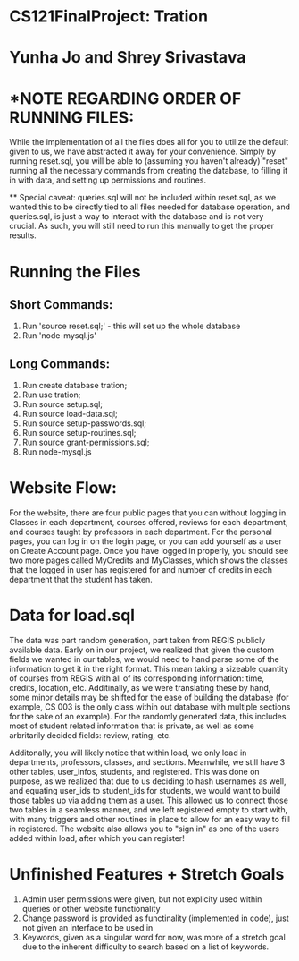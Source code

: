 # CS121FinalProject: Tration
# Yunha Jo and Shrey Srivastava

# *NOTE REGARDING ORDER OF RUNNING FILES: 
While the implementation of all the files does all for you to utilize the 
default given to us, we have abstracted it away for your convenience. Simply
by running reset.sql, you will be able to (assuming you haven't already) 
"reset" running all the necessary commands from creating the database, 
to filling it in with data, and setting up permissions and routines. 

** Special caveat: queries.sql will not be included within reset.sql, as we
wanted this to be directly tied to all files needed for database operation, 
and queries.sql, is just a way to interact with the database and is not 
very crucial. As such, you will still need to run this manually to get the 
proper results. 

# Running the Files
## Short Commands:
1. Run 'source reset.sql;' - this will set up the whole database
2. Run 'node-mysql.js'
## Long Commands:
1. Run create database tration;
2. Run use tration;
3. Run source setup.sql;
4. Run source load-data.sql;
5. Run source setup-passwords.sql;
6. Run source setup-routines.sql;
7. Run source grant-permissions.sql;
8. Run node-mysql.js

# Website Flow:
For the website, there are four public pages that you can without logging in.
Classes in each department, courses offered, reviews for each department, and
courses taught by professors in each department. For the personal pages,
you can log in on the login page, or you can add yourself as a user on Create Account
page. Once you have logged in properly, you should see two more pages
called MyCredits and MyClasses, which shows the classes that the logged in
user has registered for and number of credits in each department that the student
has taken.


# Data for load.sql
The data was part random generation, part taken from REGIS publicly available
data. Early on in our project, we realized that given the custom fields we
wanted in our tables, we would need to hand parse some of the information to
get it in the right format. This mean taking a sizeable quantity of courses
from REGIS with all of its corresponding information: time, credits, location, 
etc. Additinally, as we were translating these by hand, some minor details 
may be shifted for the ease of building the database (for example, CS 003 
is the only class within out database with multiple sections for the sake
of an example). For the randomly generated data, this includes most of 
student related information that is private, as well as some arbritarily
decided fields: review, rating, etc. 

Additonally, you will likely notice that 
within load, we only load in departments, professors, classes, and sections. 
Meanwhile, we still have 3 other tables, user_infos, students, and registered.
This was done on purpose, as we realized that due to us deciding to hash 
usernames as well, and equating user_ids to student_ids for students, we
would want to build those tables up via adding them as a user. This allowed 
us to connect those two tables in a seamless manner, and we left registered
empty to start with, with many triggers and other routines in place to allow
for an easy way to fill in registered. The website also allows you to "sign
in" as one of the users added within load, after which you can register!


# Unfinished Features + Stretch Goals
1. Admin user permissions were given, but not explicity used within queries
or other website functionality 
2. Change password is provided as functinality (implemented in code), just
not given an interface to be used in 
3. Keywords, given as a singular word for now, was more of a stretch goal due
to the inherent difficulty to search based on a list of keywords. 
